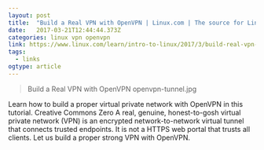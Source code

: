 ```yaml
---
layout: post 
title:  "Build a Real VPN with OpenVPN | Linux.com | The source for Linux information" 
date:   2017-03-21T12:44:44.373Z 
categories: linux vpn openvpn 
link: https://www.linux.com/learn/intro-to-linux/2017/3/build-real-vpn-openvpn 
tags:
  - links
ogtype: article 
---
```


> Build a Real VPN with OpenVPN
openvpn-tunnel.jpg

Learn how to build a proper virtual private network with OpenVPN in this tutorial.
Creative Commons Zero
A real, genuine, honest-to-gosh virtual private network (VPN) is an encrypted network-to-network virtual tunnel that connects trusted endpoints. It is not a HTTPS web portal that trusts all clients. Let us build a proper strong VPN with OpenVPN.